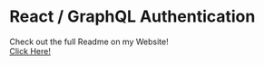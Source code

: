 # React / GraphQL Authentication

Check out the full Readme on my Website!  
[Click Here!](https://scriptworld.net/projects/react-graphql-auth)
